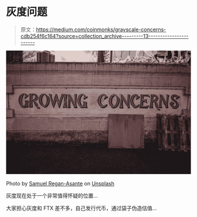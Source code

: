 # 灰度问题

> 原文：<https://medium.com/coinmonks/grayscale-concerns-cdb254f6c164?source=collection_archive---------13----------------------->

![](img/95df619b83f953c7cafb281fc6143379.png)

Photo by [Samuel Regan-Asante](https://unsplash.com/@fkaregan?utm_source=medium&utm_medium=referral) on [Unsplash](https://unsplash.com?utm_source=medium&utm_medium=referral)

灰度现在处于一个非常值得怀疑的位置…

大家担心灰度和 FTX 差不多，自己发行代币，通过袋子伪造估值…